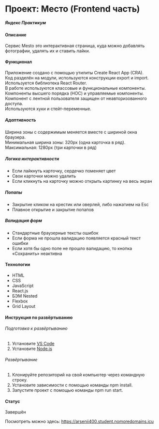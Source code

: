 # Проект: Место (Frontend часть)
##### Яндекс Практикум
#### Описание
Сервис Mesto это интерактивная страница, куда можно добавлять фотографии, удалять их и ставить лайки.

#### Функционал
Приложение создано с помощью утилиты Create React App (CRA).  
Код разделён на модули, используются конструкции export и import.  
Используется библиотека React Router.  
В работе используются классовые и функциональные компоненты.  
Компоненты высшего порядка (HOC) и управляемые компоненты.  
Компонент с лентной пользователя защищен от неавторизованного доступа.  
Используются хуки и стейт-переменные.

##### Адаптивность
Ширина зоны с содержимым меняется вместе с шириной окна браузера.  
Минимальная ширина зоны: 320px (одна карточка в ряд). Максимальная: 1280px (три карточки в ряд)

##### Логика интерактивности
- Если лайкнуть карточку, сердечко поменяет цвет
- Свои карточки можно удалить 
- Если кликнуть на карточку можно открыть картинку на весь экран 

##### Попапы
- Закрытие кликом на крестик или оверлей, либо нажатием на Esc
- Плавное открытие и закрытие попапов

##### Валидация форм
- Стандартные браузерные тексты ошибок
- Если форма не прошла валидацию появляется красный текст ошибки
- Если хотя бы одно поле не прошло валидацию, то кнопка «Сохранить» неактивна

#### Технологии
* HTML
* CSS
* JavaScript
* React.js
* БЭМ Nested
* Flexbox
* Grid Layout

#### Инструкция по развёртыванию
###### Подготовка к развёртыванию
1. Установите [VS Code](https://code.visualstudio.com/Download "https://code.visualstudio.com/Download")
2. Установите [Node.js](https://nodejs.org/en/download/ "https://nodejs.org/en/download/")
###### Развёртывание
1. Клонируйте репозиторий на свой компьютер через командную строку.
2. Установите зависимости с помощью команды npm install.
3. Запустите проект с помощью команды npm run start.


#### Статус
Завершён

Посмотреть можно здесь: https://arsenii400.student.nomoredomains.icu
